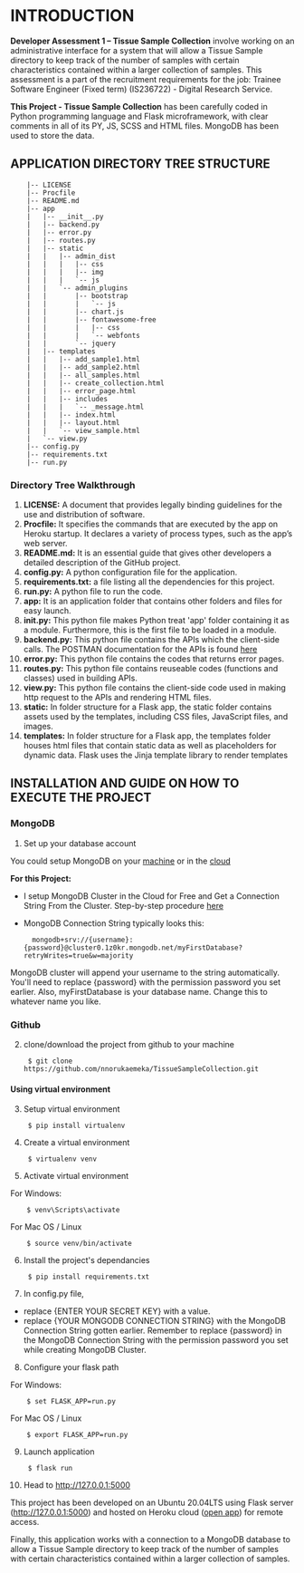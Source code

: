 # INTRODUCTION

**Developer Assessment 1 – Tissue Sample Collection** involve working on an administrative interface for a system that will allow a Tissue Sample directory to keep track of the number of samples with certain characteristics contained within a larger collection of samples. This assessment is a part of the recruitment requirements for the job: Trainee Software Engineer (Fixed term) (IS236722) - Digital Research Service.

**This Project - Tissue Sample Collection** has been carefully coded in Python programming language and Flask microframework, with clear comments in all of its PY, JS, SCSS and HTML files.
MongoDB has been used to store the data.



##  APPLICATION DIRECTORY TREE STRUCTURE

        |-- LICENSE
        |-- Procfile
        |-- README.md
        |-- app
        |   |-- __init__.py
        |   |-- backend.py
        |   |-- error.py
        |   |-- routes.py
        |   |-- static
        |   |   |-- admin_dist
        |   |   |   |-- css
        |   |   |   |-- img
        |   |   |   `-- js
        |   |   `-- admin_plugins
        |   |       |-- bootstrap
        |   |       |   `-- js
        |   |       |-- chart.js
        |   |       |-- fontawesome-free
        |   |       |   |-- css
        |   |       |   `-- webfonts
        |   |       `-- jquery
        |   |-- templates
        |   |   |-- add_sample1.html
        |   |   |-- add_sample2.html
        |   |   |-- all_samples.html
        |   |   |-- create_collection.html
        |   |   |-- error_page.html
        |   |   |-- includes
        |   |   |   `-- _message.html
        |   |   |-- index.html
        |   |   |-- layout.html
        |   |   `-- view_sample.html
        |   `-- view.py
        |-- config.py
        |-- requirements.txt
        |-- run.py

### Directory Tree Walkthrough
1. **LICENSE:** A document that provides legally binding guidelines for the use and distribution of software.
2. **Procfile:** It specifies the commands that are executed by the app on Heroku startup. It declares a variety of process types, such as the app’s web server.
3. **README.md:** It is an essential guide that gives other developers a detailed description of the GitHub project.
4. **config.py:** A python configuration file for the application.
5. **requirements.txt:** a file listing all the dependencies for this project.
6. **run.py:** A python file to run the code.
7. **app:** It is an application folder that contains other folders and files for easy launch.
8. **__init__.py:** This python file makes Python treat 'app' folder containing it as a module. Furthermore, this is the first file to be loaded in a module.
9. **backend.py:** This python file contains the APIs which the client-side calls. The POSTMAN documentation for the APIs is found <a href="https://documenter.getpostman.com/view/9697202/VUjMnRGe">here</a>
10. **error.py:** This python file contains the codes that returns error pages.
11. **routes.py:** This python file contains reuseable codes (functions and classes) used in building APIs.
12. **view.py:** This python file contains the client-side code used in making http request to the APIs and rendering HTML files.
13. **static:** In folder structure for a Flask app, the static folder contains assets used by the templates, including CSS files, JavaScript files, and images.
14. **templates:** In folder structure for a Flask app, the templates folder houses html files that contain static data as well as placeholders for dynamic data. Flask uses the Jinja template library to render templates


## INSTALLATION AND GUIDE ON HOW TO EXECUTE THE PROJECT

### MongoDB
1. Set up your database account
 
You could setup MongoDB on your <a href="https://www.digitalocean.com/community/tutorials/how-to-install-mongodb-on-ubuntu-20-04">machine</a> or in the <a href="https://www.makeuseof.com/mongodb-cluster-cloud-free-setup/">cloud</a>

**For this Project:** 

- I setup MongoDB Cluster in the Cloud for Free and Get a Connection String From the Cluster. Step-by-step procedure <a href="https://www.makeuseof.com/mongodb-cluster-cloud-free-setup/">here</a>

- MongoDB Connection String typically looks this:

        mongodb+srv://{username}:{password}@cluster0.1z0kr.mongodb.net/myFirstDatabase?retryWrites=true&w=majority
        
MongoDB cluster will append your username to the string automatically. You'll need to replace {password} with the permission password you set earlier. Also, myFirstDatabase is your database name. Change this to whatever name you like.

### Github
2. clone/download the project from github to your machine

        $ git clone https://github.com/nnorukaemeka/TissueSampleCollection.git


#### Using virtual environment
3. Setup virtual environment

        $ pip install virtualenv

4. Create a virtual environment

        $ virtualenv venv

5. Activate virtual environment

For Windows:

        $ venv\Scripts\activate

For Mac OS / Linux

        $ source venv/bin/activate

6. Install the project's dependancies

        $ pip install requirements.txt           

7. In config.py file, 
- replace {ENTER YOUR SECRET KEY} with a value.
- replace {YOUR MONGODB CONNECTION STRING} with the MongoDB Connection String gotten earlier. Remember to replace {password} in the MongoDB Connection String with the permission password you set while creating MongoDB Cluster.

8. Configure your flask path

For Windows:

        $ set FLASK_APP=run.py

For Mac OS / Linux

        $ export FLASK_APP=run.py


9. Launch application

        $ flask run            

10. Head to http://127.0.0.1:5000


This project has been developed on an Ubuntu 20.04LTS using Flask server (http://127.0.0.1:5000) and hosted on Heroku cloud (<a href="https://tissue-sample-collection.herokuapp.com">open app</a>) for remote access.

Finally, this application works with a connection to a MongoDB database to allow a Tissue Sample directory to keep track of the number of samples with certain characteristics contained within a larger collection of samples.
